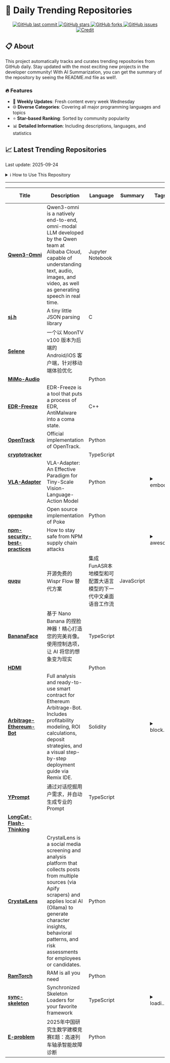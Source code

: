 # 🌟 Daily Trending Repositories

<div align="center">
<a href="https://github.com/marc-ko/daily-trending-repo/commits/main">
    <img src="https://img.shields.io/github/last-commit/marc-ko/daily-trending-repo" alt="GitHub last commit" />
</a>

<a href="https://github.com/marc-ko/daily-trending-repo/stargazers">
    <img src="https://img.shields.io/github/stars/marc-ko/daily-trending-repo" alt="GitHub stars" />
</a>
<a href="https://github.com/marc-ko/daily-trending-repo/network/members">
    <img src="https://img.shields.io/github/forks/marc-ko/daily-trending-repo" alt="GitHub forks" />
</a>
<a href="https://github.com/marc-ko/daily-trending-repo/issues">
    <img src="https://img.shields.io/github/issues/marc-ko/daily-trending-repo" alt="GitHub issues" />
</a>
<a alt="credit" href="https://github.com/zezhishao/DailyArXiv">
 <img src="https://img.shields.io/badge/credit%20-%20Idea%20From%20This%20Repo-blue" alt="Credit">
</a>
</div>

## 📋 About

This project automatically tracks and curates trending repositories from GitHub daily. Stay updated with the most exciting new projects in the developer community! With AI Summarization, you can get the summary of the repository by seeing the README.md file as well!.

### 🔥 Features

- 🔄 **Weekly Updates**: Fresh content every week Wednesday
- 🌐 **Diverse Categories**: Covering all major programming languages and topics
- ⭐ **Star-based Ranking**: Sorted by community popularity
- 📊 **Detailed Information**: Including descriptions, languages, and statistics

## 📈 Latest Trending Repositories

Last update: 2025-09-24

<details>
<summary>ℹ️ How to Use This Repository</summary>

1. **Star & Watch**: Click the 'Star' and 'Watch' buttons to receive weekly email notifications
2. **Browse**: Explore trending repositories organized by popularity
3. **Contribute**: Feel free to open issues or suggest improvements

</details>

---

| **Title** | **Description** | **Language** | **Summary** | **Tags** | **Stars Count** |
| --- | --- | --- | --- | --- | --- |
| **[Qwen3-Omni](https://github.com/QwenLM/Qwen3-Omni)** | Qwen3-omni is a natively end-to-end, omni-modal LLM developed by the Qwen team at Alibaba Cloud, capable of understanding text, audio, images, and video, as well as generating speech in real time. | Jupyter Notebook |  |  | 1560 |
| **[sj.h](https://github.com/rxi/sj.h)** | A tiny little JSON parsing library | C |  |  | 1037 |
| **[Selene](https://github.com/MoonTechLab/Selene)** | 一个以 MoonTV v100 版本为后端的 Android/iOS 客户端，针对移动端体验优化 |  |  |  | 729 |
| **[MiMo-Audio](https://github.com/XiaomiMiMo/MiMo-Audio)** |  | Python |  |  | 647 |
| **[EDR-Freeze](https://github.com/TwoSevenOneT/EDR-Freeze)** | EDR-Freeze is a tool that puts a process of EDR, AntiMalware into a coma state. | C++ |  |  | 391 |
| **[OpenTrack](https://github.com/GalaxyGeneralRobotics/OpenTrack)** | Official implementation of OpenTrack. | Python |  |  | 330 |
| **[cryptotracker](https://github.com/0xcomp/cryptotracker)** |  | TypeScript |  |  | 280 |
| **[VLA-Adapter](https://github.com/OpenHelix-Team/VLA-Adapter)** | VLA-Adapter: An Effective Paradigm for Tiny-Scale Vision-Language-Action Model | Python |  | <details><summary>embod...</summary><p>embodied-ai, robotics, vision-language-action-model</p></details> | 277 |
| **[openpoke](https://github.com/shlokkhemani/openpoke)** | Open source implementation of Poke  | Python |  |  | 213 |
| **[npm-security-best-practices](https://github.com/bodadotsh/npm-security-best-practices)** | How to stay safe from NPM supply chain attacks |  |  | <details><summary>aweso...</summary><p>awesome, deno, javascript, list, nodejs, npm, pnpm, security, yarn</p></details> | 190 |
| **[ququ](https://github.com/yan5xu/ququ)** | 开源免费的 Wispr Flow 替代方案 | 集成FunASR本地模型和可配置大语言模型的下一代中文桌面语音工作流 | JavaScript |  | <details><summary>ai-te...</summary><p>ai-text-processing, chinese-speech-recognition, electron-app, funasr, local-processing, open-source, privacy-first, speech-to-text, voice-dictation, wispr-flow-alternative</p></details> | 190 |
| **[BananaFace](https://github.com/ZHO-ZHO-ZHO/BananaFace)** | 基于 Nano Banana 的捏脸神器！精心打造您的完美肖像。使用控制选项，让 AI 将您的想象变为现实 | TypeScript |  |  | 190 |
| **[HDMI](https://github.com/LeCAR-Lab/HDMI)** |  | Python |  |  | 182 |
| **[Arbitrage-Ethereum-Bot](https://github.com/qUaKeknigHTVE/Arbitrage-Ethereum-Bot)** | Full analysis and ready-to-use smart contract for Ethereum Arbitrage-Bot. Includes profitability modeling, ROI calculations, deposit strategies, and a visual step-by-step deployment guide via Remix IDE. | Solidity |  | <details><summary>block...</summary><p>blockchaine, bnb, bot, btc, contract, env, ethereum, front-running, mevbots, passive, sandwich-attack, trader</p></details> | 160 |
| **[YPrompt](https://github.com/fish2018/YPrompt)** | 通过对话挖掘用户需求，并自动生成专业的Prompt | TypeScript |  |  | 156 |
| **[LongCat-Flash-Thinking](https://github.com/meituan-longcat/LongCat-Flash-Thinking)** |  |  |  |  | 151 |
| **[CrystalLens](https://github.com/SecFathy/CrystalLens)** | CrystalLens is a social media screening and analysis platform that collects posts from multiple sources (via Apify scrapers) and applies local AI (Ollama) to generate character insights, behavioral patterns, and risk assessments for employees or candidates. | Python |  |  | 145 |
| **[RamTorch](https://github.com/lodestone-rock/RamTorch)** | RAM is all you need | Python |  |  | 122 |
| **[sync-skeleton](https://github.com/crutchcorn/sync-skeleton)** | Synchronized Skeleton Loaders for your favorite framework | TypeScript |  | <details><summary>loadi...</summary><p>loading-animations, react, shimmer-effect, skeleton-loading, skelton-css, solidjs, vue, vue3</p></details> | 117 |
| **[E-problem](https://github.com/xiyuhang2003/E-problem)** | 2025年中国研究生数学建模竞赛E题：高速列车轴承智能故障诊断 | Python |  |  | 115 |

